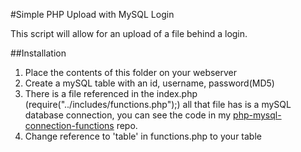 #Simple PHP Upload with MySQL Login

This script will allow for an upload of a file behind a login. 

##Installation

1. Place the contents of this folder on your webserver
2. Create a mySQL table with an id, username, password(MD5)
3. There is a file referenced in the index.php (require("../includes/functions.php");) all that file has is a mySQL database connection, you can see the code in my [php-mysql-connection-functions](https://github.com/rbjdbkilla/php-mysql-connect-functions) repo.
4. Change reference to 'table' in functions.php to your table 

